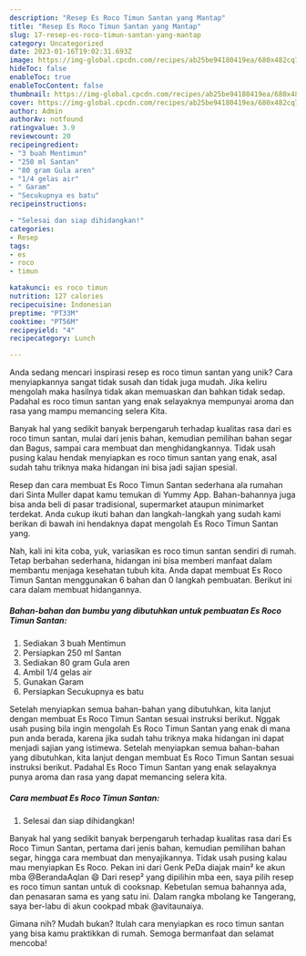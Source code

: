 ```yaml
---
description: "Resep Es Roco Timun Santan yang Mantap"
title: "Resep Es Roco Timun Santan yang Mantap"
slug: 17-resep-es-roco-timun-santan-yang-mantap
category: Uncategorized
date: 2023-01-16T19:02:31.693Z
image: https://img-global.cpcdn.com/recipes/ab25be94180419ea/680x482cq70/es-roco-timun-santan-foto-resep-utama.jpg
hideToc: false
enableToc: true
enableTocContent: false
thumbnail: https://img-global.cpcdn.com/recipes/ab25be94180419ea/680x482cq70/es-roco-timun-santan-foto-resep-utama.jpg
cover: https://img-global.cpcdn.com/recipes/ab25be94180419ea/680x482cq70/es-roco-timun-santan-foto-resep-utama.jpg
author: Admin
authorAv: notfound
ratingvalue: 3.9
reviewcount: 20
recipeingredient:
- "3 buah Mentimun"
- "250 ml Santan"
- "80 gram Gula aren"
- "1/4 gelas air"
- " Garam"
- "Secukupnya es batu"
recipeinstructions:

- "Selesai dan siap dihidangkan!"
categories:
- Resep
tags:
- es
- roco
- timun

katakunci: es roco timun 
nutrition: 127 calories
recipecuisine: Indonesian
preptime: "PT33M"
cooktime: "PT56M"
recipeyield: "4"
recipecategory: Lunch

---
```





Anda sedang mencari inspirasi resep es roco timun santan yang unik? Cara menyiapkannya sangat tidak susah dan tidak juga mudah. Jika keliru mengolah maka hasilnya tidak akan memuaskan dan bahkan tidak sedap. Padahal es roco timun santan yang enak selayaknya mempunyai aroma dan rasa yang mampu memancing selera Kita.





Banyak hal yang sedikit banyak berpengaruh terhadap kualitas rasa dari es roco timun santan, mulai dari jenis bahan, kemudian pemilihan bahan segar dan Bagus, sampai cara membuat dan menghidangkannya. Tidak usah pusing kalau hendak menyiapkan es roco timun santan yang enak,      asal sudah tahu triknya maka hidangan ini bisa jadi sajian spesial.














Resep dan cara membuat Es Roco Timun Santan sederhana ala rumahan dari Sinta Muller dapat kamu temukan di Yummy App. Bahan-bahannya juga bisa anda beli di pasar tradisional, supermarket ataupun minimarket terdekat. Anda cukup ikuti bahan dan langkah-langkah yang sudah kami berikan di bawah ini hendaknya dapat mengolah Es Roco Timun Santan yang.






Nah, kali ini kita coba, yuk, variasikan es roco timun santan sendiri di rumah. Tetap berbahan sederhana, hidangan ini bisa memberi manfaat dalam membantu menjaga kesehatan tubuh kita. Anda dapat membuat Es Roco Timun Santan menggunakan 6 bahan dan 0 langkah pembuatan. Berikut ini cara dalam membuat hidangannya.

<!--inarticleads1-->

##### Bahan-bahan dan bumbu yang dibutuhkan untuk pembuatan Es Roco Timun Santan:

1. Sediakan 3 buah Mentimun
1. Persiapkan 250 ml Santan
1. Sediakan 80 gram Gula aren
1. Ambil 1/4 gelas air
1. Gunakan  Garam
1. Persiapkan Secukupnya es batu


Setelah menyiapkan semua bahan-bahan yang dibutuhkan, kita lanjut dengan membuat Es Roco Timun Santan sesuai instruksi berikut. Nggak usah pusing bila ingin mengolah Es Roco Timun Santan yang enak di mana pun anda berada, karena jika sudah tahu triknya maka hidangan ini dapat menjadi sajian yang istimewa. Setelah menyiapkan semua bahan-bahan yang dibutuhkan, kita lanjut dengan membuat Es Roco Timun Santan sesuai instruksi berikut. Padahal Es Roco Timun Santan yang enak selayaknya punya aroma dan rasa yang dapat memancing selera kita. 

<!--inarticleads2-->

##### Cara membuat Es Roco Timun Santan:


1. Selesai dan siap dihidangkan!

Banyak hal yang sedikit banyak berpengaruh terhadap kualitas rasa dari Es Roco Timun Santan, pertama dari jenis bahan, kemudian pemilihan bahan segar, hingga cara membuat dan menyajikannya. Tidak usah pusing kalau mau menyiapkan Es Roco. Pekan ini dari Genk PeDa diajak main² ke akun mba @BerandaAqlan 😄 Dari resep² yang dipilihin mba een, saya pilih resep es roco timun santan untuk di cooksnap. Kebetulan semua bahannya ada, dan penasaran sama es yang satu ini. Dalam rangka mbolang ke Tangerang, saya ber-labu di akun cookpad mbak @avitaunaiya. 

Gimana nih? Mudah bukan? Itulah cara menyiapkan es roco timun santan yang bisa kamu praktikkan di rumah. Semoga bermanfaat dan selamat mencoba!
